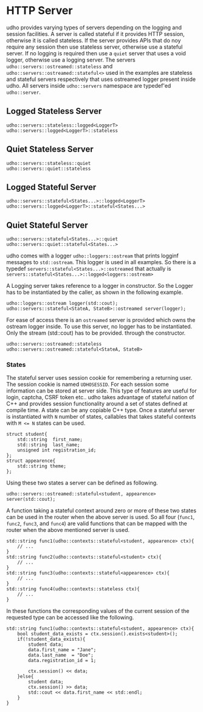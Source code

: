 HTTP Server
===========

udho provides varying types of servers depending on the logging and session facilities. A server is called stateful if it provides HTTP session, otherwise it is called stateless. If the server provides APIs that do noy require any session then use stateless server, otherwise use a stateful server. If no logging is required then use a `quiet` server that uses a void logger, otherwise use a logging server. The servers `udho::servers::ostreamed::stateless` and `udho::servers::ostreamed::stateful<>` used in the examples are stateless and stateful servers respectively that uses ostreamed logger present inside udho. All servers inside `udho::servers` namespace are typedef'ed `udho::server`.

Logged Stateless Server
-----------------------

``` {.sourceCode .cpp}
udho::servers::stateless::logged<LoggerT>
udho::servers::logged<LoggerT>::stateless
```

Quiet Stateless Server
----------------------

``` {.sourceCode .cpp}
udho::servers::stateless::quiet
udho::servers::quiet::stateless
```

Logged Stateful Server
----------------------

``` {.sourceCode .cpp}
udho::servers::stateful<States...>::logged<LoggerT>
udho::servers::logged<LoggerT>::stateful<States...>
```

Quiet Stateful Server
---------------------

``` {.sourceCode .cpp}
udho::servers::stateful<States...>::quiet
udho::servers::quiet::stateful<States...>
```

udho comes with a logger `udho::loggers::ostream` that prints logginf messages to `std::ostream`. This logger is used in all examples. So there is a typedef `servers::stateful<States...>::ostreamed` that actually is `servers::stateful<States...>::logged<loggers::ostream>`

A Logging server takes reference to a logger in constructor. So the Logger has to be instantiated by the caller, as shown in the following example.

``` {.sourceCode .cpp}
udho::loggers::ostream logger(std::cout);
udho::servers::stateful<StateA, StateB>::ostreamed server(logger);
```

For ease of access there is an `ostreamed` server is provided which owns the ostream logger inside. To use this server, no logger has to be instantiated. Only the stream (std::cout) has to be provided. through the constructor.

``` {.sourceCode .cpp}
udho::servers::ostreamed::stateless
udho::servers::ostreamed::stateful<StateA, StateB>
```

### States

The stateful server uses session cookie for remembering a returning user. The session cookie is named `UDHOSESSID`. For each session some information can be stored at server side. This type of features are useful for login, captcha, CSRF token etc.. udho takes advantage of stateful nation of C++ and provides session functionality around a set of states defined at compile time. A state can be any copiable C++ type. Once a stateful server is instantiated with `N` number of states, callables that takes stateful contexts with `M <= N` states can be used.

``` {.sourceCode .cpp}
struct student{
    std::string  first_name;
    std::string  last_name;
    unsigned int registration_id;
};
struct appearence{
    std::string theme;
};
```

Using these two states a server can be defined as following.

``` {.sourceCode .cpp}
udho::servers::ostreamed::stateful<student, appearence> server(std::cout);
```

A function taking a stateful context around zero or more of these two states can be used in the router when the above server is used. So all four (`func1`, `func2`, `func3`, and `func4`) are valid functions that can be mapped with the router when the above mentioned server is used.

``` {.sourceCode .cpp}
std::string func1(udho::contexts::stateful<student, appearence> ctx){
    // ...
}
std::string func2(udho::contexts::stateful<student> ctx){
    // ...
}
std::string func3(udho::contexts::stateful<appearence> ctx){
    // ...
}
std::string func4(udho::contexts::stateless ctx){
    // ...
}
```

In these functions the corresponding values of the current session of the requested type can be accessed like the following.

``` {.sourceCode .cpp}
std::string func1(udho::contexts::stateful<student, appearence> ctx){
    bool student_data_exists = ctx.session().exists<student>();
    if(!student_data_exists){
        student data;
        data.first_name = "Jane";
        data.last_name  = "Doe";
        data.registration_id = 1;

        ctx.session() << data;
    }else{
        student data;
        ctx.session() >> data;
        std::cout << data.first_name << std::endl;
    }
}
```

